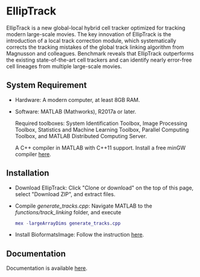 # EllipTrack

EllipTrack is a new global-local hybrid cell tracker optimized for tracking modern large-scale movies. The key innovation of EllipTrack is the introduction of a local track correction module, which systematically corrects the tracking mistakes of the global track linking algorithm from Magnusson and colleagues. Benchmark reveals that EllipTrack outperforms the existing state-of-the-art cell trackers and can identify nearly error-free cell lineages from multiple large-scale movies.

## System Requirement

* Hardware: A modern computer, at least 8GB RAM.

* Software: MATLAB (Mathworks), R2017a or later.

  Required toolboxes: System Identification Toolbox, Image Processing Toolbox, Statistics and Machine Learning Toolbox, Parallel Computing Toolbox, and MATLAB Distributed Computing Server.

  A C++ compiler in MATLAB with C++11 support. Install a free minGW compiler [here](<https://www.mathworks.com/matlabcentral/answers/313290-how-do-i-install-mingw-for-use-in-matlab>).

## Installation

* Download EllipTrack: Click "Clone or download" on the top of this page, select "Download ZIP", and extract files.

* Compile *generate_tracks.cpp*: Navigate MATLAB to the *functions/track_linking* folder, and execute

  ```matlab
  mex -largeArrayDims generate_tracks.cpp
  ```

* Install BioformatsImage: Follow the instruction [here](https://biof-git.colorado.edu/biofrontiers-imaging/bioformats-image-toolbox/wikis/home).

## Documentation

Documentation is available [here](<http://elliptrack.readthedocs.org/>).

